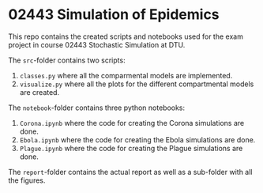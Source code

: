 # 02443 Simulation of Epidemics

This repo contains the created scripts and notebooks used for the exam project in course 02443 Stochastic Simulation at DTU.

The `src`-folder contains two scripts:

1) `classes.py` where all the comparmental models are implemented.
2) `visualize.py` where all the plots for the different compartmental models are created.

The `notebook`-folder contains three python notebooks:

1) `Corona.ipynb` where the code for creating the Corona simulations are done.
2) `Ebola.ipynb` where the code for creating the Ebola simulations are done.
3) `Plague.ipynb` where the code for creating the Plague simulations are done.

The `report`-folder contains the actual report as well as a sub-folder with all the figures.
